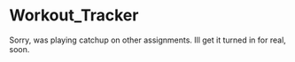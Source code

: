 # Workout_Tracker

Sorry, was playing catchup on other assignments. Ill get it turned in for real, soon.